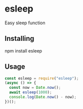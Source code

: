 # esleep

Easy sleep function

## Installing

npm install esleep

## Usage

```javascript
const esleep = require("esleep");
(async () => {
  const now = Date.now();
  await esleep(1000);
  console.log(Date.now() - now);
})();
```
